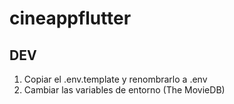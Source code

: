 # cineappflutter

## DEV

1. Copiar el .env.template y renombrarlo a .env
2. Cambiar las variables de entorno (The MovieDB)
